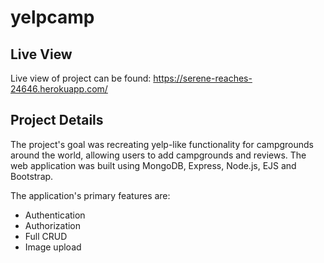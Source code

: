 # yelpcamp

## Live View
Live view of project can be found: https://serene-reaches-24646.herokuapp.com/

## Project Details
The project's goal was recreating yelp-like functionality for campgrounds around the world, allowing users to add campgrounds and reviews. 
The web application was built using MongoDB, Express, Node.js, EJS and Bootstrap.

The application's primary features are:
* Authentication
* Authorization
* Full CRUD
* Image upload
